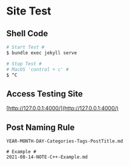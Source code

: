 ---
---

# Site Test

## Shell Code

```bash
# Start Test #
$ bundle exec jekyll serve

# Stop Test #
# MacOS 'control + c' #
$ ^C
```

## Access Testing Site

[http://127.0.0.1:4000/](http://127.0.0.1:4000/)

## Post Naming Rule

```
YEAR-MONTH-DAY-Categories-Tags-PostTitle.md

# Example #
2021-08-14-NOTE-C++-Example.md
```
